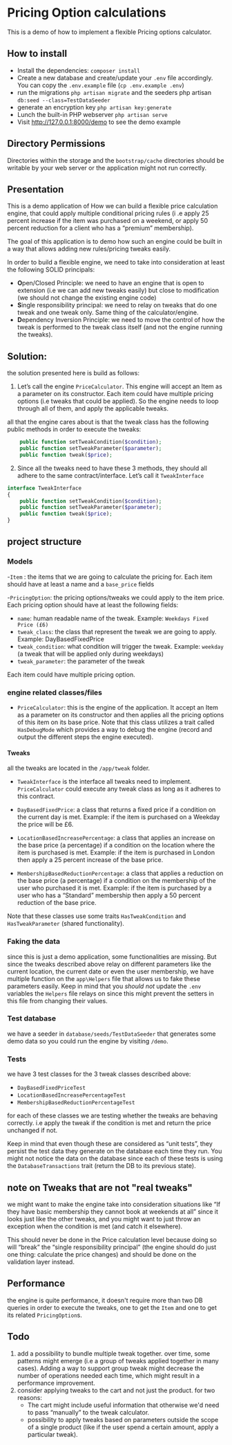 
# Pricing Option calculations


This is a demo of how to implement a flexible Pricing options calculator. 

## How to install

- Install the dependencies: `composer install`
- Create a new database and create/update your `.env` file accordingly. You can copy the `.env.example` file (`cp .env.example .env`) 
- run the migrations `php artisan migrate` and the seeders php artisan `db:seed --class=TestDataSeeder`
- generate an encryption key `php artisan key:generate` 
- Lunch the built-in PHP webserver `php artisan serve` 
- Visit http://127.0.0.1:8000/demo to see the demo example 

## Directory Permissions
Directories within the storage and the `bootstrap/cache` directories should be writable by your web server or the application might not run correctly.

## Presentation

This is a demo application of How we can build a flexible price calculation engine, that could apply multiple conditional pricing rules (i
.e apply 25 percent increase if the item was purchased on a weekend, or apply 50 percent reduction for a client who has a “premium” membership).

The goal of this application is to demo how such an engine could be built in a way that allows adding new rules/pricing tweaks easily.


In order to build a flexible engine, we need to take into consideration at least the following SOLID principals:
- **O**pen/Closed Principle: we need to have an engine that is open to extension (i.e we can add new tweaks easily) but close to modification (we should not change the existing engine code)
- **S**ingle responsibility principal: we need to relay on tweaks that do one tweak and one tweak only. Same thing of the calculator/engine. 
- **D**ependency Inversion Principle: we need to move the control of how the tweak is performed to the tweak class itself (and not the engine running the tweaks).



## Solution:
the solution presented here is build as follows:

1. Let’s call the engine `PriceCalculator`. This engine will accept an Item as a parameter on its constructor.
Each item could have multiple pricing options (i.e tweaks that could be applied). So the engine needs to loop through all of them, and apply the applicable tweaks.
 

all that the engine cares about is that the tweak class has the following public methods in order to execute the tweaks:
```php
    public function setTweakCondition($condition);
    public function setTweakParameter($parameter);
    public function tweak($price);
```

2. Since all the tweaks need to have these 3 methods, they should all adhere to the same contract/interface. Let’s call it `TweakInterface`

```php
interface TweakInterface
{
    public function setTweakCondition($condition);
    public function setTweakParameter($parameter);
    public function tweak($price);
}
```

## project structure
### Models
-`Item` : the items that we are going to calculate the pricing for. Each item should have at least a name and a `base_price` fields

-`PricingOption`: the pricing options/tweaks we could apply to the item price. Each pricing option should have at least the following fields:

* `name`: human readable name of the tweak.  Example: `Weekdays Fixed Price (£6)`
* `tweak_class`: the class that represent the tweak we are going to apply. Example: DayBasedFixedPrice
* `tweak_condition`: what condition will trigger the tweak. Example: `weekday` (a tweak that will be applied only during weekdays)
* `tweak_parameter`: the parameter of the tweak

Each item could have multiple pricing option.

### engine related classes/files
- `PriceCalculator`: this is the engine of the application. It accept an Item as a parameter on its constructor and then applies all the pricing options of this item on its base price.
Note that this class utilizes a trait called `HasDebugMode` which provides a way to debug the engine (record and output the different steps the engine executed).

#### Tweaks
all the tweaks are located in the `/app/tweak` folder.

- `TweakInterface` is the interface all tweaks need to implement. `PriceCalculator` could execute any tweak class as long as it adheres to this contract.

- `DayBasedFixedPrice`: a class that returns a fixed price if a condition on the current day is met.  Example: if the item is purchased on a  Weekday the price will be £6.

- `LocationBasedIncreasePercentage`: a class that applies an increase on the base price (a percentage) if a condition on the location where the item is purchased is met.  Example: if the item is purchased in London then apply a 25 percent increase of the base price.

- `MembershipBasedReductionPercentage`: a class that applies a reduction on the base price (a percentage) if a condition on the membership of the user who purchased it  is met.  Example: if the item is purchased by a user who has a “Standard” membership then apply a 50 percent reduction of the base price.

Note that these classes use some traits `HasTweakCondition` and `HasTweakParameter` (shared functionality).


### Faking the data

since this is just a demo application, some functionalities are missing. But since the tweaks described above relay on different parameters like the current location, the current date or even the user membership, we have multiple function on the `app\Helpers` file that allows us to fake these parameters easily.
Keep in mind that you *should not* update the `.env` variables the `Helpers` file relays on since this might prevent the setters in this file from changing their values.

### Test database
we have a seeder in `database/seeds/TestDataSeeder` that generates some demo data so you could run the engine by visiting `/demo`.

### Tests
we have 3 test classes for the 3 tweak classes described above:
- `DayBasedFixedPriceTest`
- `LocationBasedIncreasePercentageTest`
- `MembershipBasedReductionPercentageTest`

for each of these classes we are testing whether the tweaks are behaving correctly. i.e apply the tweak if the condition is met and return the price unchanged if not.

Keep in mind that even though these are considered as “unit tests”, they persist the test data they generate on the database each time they run. You might not notice the data on the database since each of these tests is using the `DatabaseTransactions` trait (return the DB to its previous state).


## note on Tweaks that are not "real tweaks"
we might want to make the engine take into consideration situations like “If they have basic membership they cannot book at weekends at all” since it looks just like the other tweaks, and you might want to just throw an exception when the condition is met (and catch it elsewhere).

This should never be done in the Price calculation level because doing so  will “break” the “single responsibility principal” (the engine should do just one thing: calculate the price changes) and should be done on the validation layer instead.

## Performance
the engine is quite performance, it doesn't require more than two DB queries in order to execute the tweaks, one to get the `Item` and one to get its related `PricingOption`s.

## Todo
1.  add a possibility to bundle multiple tweak together. over time, some patterns might emerge (i.e a group of tweaks applied together in many cases). Adding a way to support group tweak might decrease the number of operations needed each time, which might result in a performance improvement.
2. consider applying tweaks to the cart and not just the product. for two reasons:
    * The cart might include useful information that otherwise we'd need to pass “manually” to the tweak calculator.
    * possibility to apply tweaks based on parameters outside the scope of a single product (like if the user spend a certain amount, apply a particular tweak).

